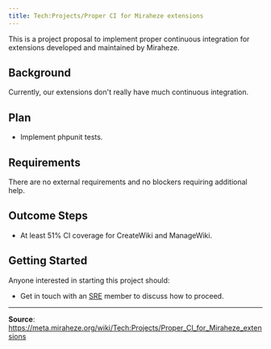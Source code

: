 ```yaml
---
title: Tech:Projects/Proper CI for Miraheze extensions
---
```


This is a project proposal to implement proper continuous integration for extensions developed and maintained by Miraheze.

## Background 

Currently, our extensions don't really have much continuous integration.

## Plan 

* Implement phpunit tests.

## Requirements 

There are no external requirements and no blockers requiring additional help.

## Outcome Steps 

* At least 51% CI coverage for CreateWiki and ManageWiki.

## Getting Started 

Anyone interested in starting this project should:
* Get in touch with an [SRE](https://meta.miraheze.org/wiki/Tech:Organisation#Team:_MediaWiki,_Site_Reliability_Engineering) member to discuss how to proceed.

----
**Source**: https://meta.miraheze.org/wiki/Tech:Projects/Proper_CI_for_Miraheze_extensions
